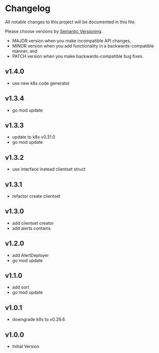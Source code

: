 # Changelog

All notable changes to this project will be documented in this file.

Please choose versions by [Semantic Versioning](http://semver.org/).

* MAJOR version when you make incompatible API changes,
* MINOR version when you add functionality in a backwards-compatible manner, and
* PATCH version when you make backwards-compatible bug fixes.

## v1.4.0

- use new k8s code generator

## v1.3.4

- go mod update
 
## v1.3.3

- update to k8s v0.31.0
- go mod update

## v1.3.2

- use interface instead clientset struct

## v1.3.1

- refactor create clientset

## v1.3.0

- add clientset creator
- add alerts contains

## v1.2.0

- add AlertDeployer
- go mod update

## v1.1.0

- add sort
- go mod update

## v1.0.1

- downgrade k8s to v0.28.6

## v1.0.0

- Initial Version
